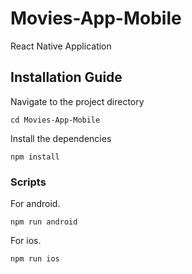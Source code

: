 # Movies-App-Mobile
React Native Application

## Installation Guide

Navigate to the project directory
```shell
cd Movies-App-Mobile
```

Install the dependencies
```shell
npm install
```

### Scripts
For android.
```shell
npm run android
```
For ios.

```shell
npm run ios
```
